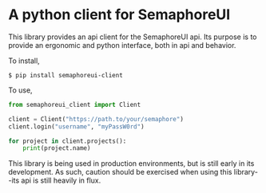 A python client for SemaphoreUI
==

This library provides an api client for the SemaphoreUI api. Its purpose is to provide an ergonomic and python interface, both in api and behavior.

To install,

```shell
$ pip install semaphoreui-client
```

To use,

```python
from semaphoreui_client import Client

client = Client("https://path.to/your/semaphore")
client.login("username", "myPassW0rd")

for project in client.projects():
    print(project.name)
```

This library is being used in production environments, but is still early in its development. As such, caution should be exercised when using this library--its api is still heavily in flux.